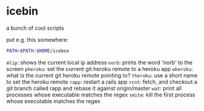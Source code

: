 # icebin #
a bunch of cool scripts

put e.g. this somewhere:
```bash
PATH=$PATH:$HOME/icebox
```

`mlip`: shows the current local ip address
`norb`: prints the word 'norb' to the screen
`pheroku`: set the current git heroku remote to a heroku app
`wheroku`: what is the current git heroku remote pointing to?
`theroku`: use a short name to set the heroku remote
`rapp`: restart a rails app
`rcnt`: fetch, and checkout a git branch called rapp and rebase it against origin/master
`wat`: print all processes whose executable matches the regex
`smite`: kill the first process whose executable matches the regex
